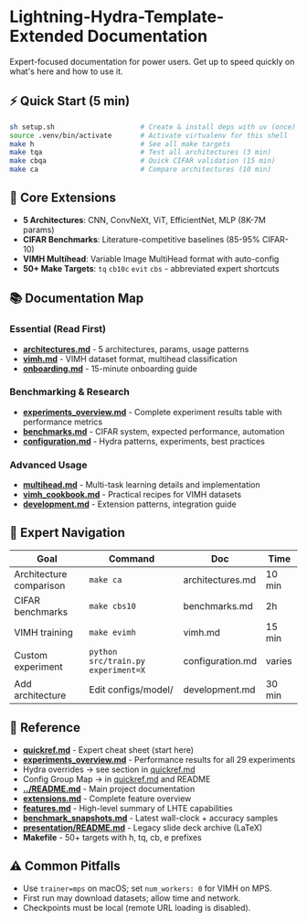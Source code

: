 # Lightning-Hydra-Template-Extended Documentation

Expert-focused documentation for power users. Get up to speed quickly on what's here and how to use it.

## ⚡ Quick Start (5 min)
```bash
sh setup.sh                     # Create & install deps with uv (once)
source .venv/bin/activate       # Activate virtualenv for this shell
make h                          # See all make targets
make tqa                        # Test all architectures (3 min)
make cbqa                       # Quick CIFAR validation (15 min)
make ca                         # Compare architectures (10 min)
```

## 🎯 Core Extensions
- **5 Architectures**: CNN, ConvNeXt, ViT, EfficientNet, MLP (8K-7M params)
- **CIFAR Benchmarks**: Literature-competitive baselines (85-95% CIFAR-10)
- **VIMH Multihead**: Variable Image MultiHead format with auto-config
- **50+ Make Targets**: `tq` `cb10c` `evit` `cbs` - abbreviated expert shortcuts

## 📚 Documentation Map

### Essential (Read First)
- **[architectures.md](architectures.md)** - 5 architectures, params, usage patterns
- **[vimh.md](vimh.md)** - VIMH dataset format, multihead classification
- **[onboarding.md](onboarding.md)** - 15-minute onboarding guide

### Benchmarking & Research
- **[experiments_overview.md](experiments_overview.md)** - Complete experiment results table with performance metrics
- **[benchmarks.md](benchmarks.md)** - CIFAR system, expected performance, automation
- **[configuration.md](configuration.md)** - Hydra patterns, experiments, best practices

### Advanced Usage
- **[multihead.md](multihead.md)** - Multi-task learning details and implementation
- **[vimh_cookbook.md](vimh_cookbook.md)** - Practical recipes for VIMH datasets
- **[development.md](development.md)** - Extension patterns, integration guide

## 🔧 Expert Navigation
| Goal | Command | Doc | Time |
|------|---------|-----|------|
| Architecture comparison | `make ca` | architectures.md | 10 min |
| CIFAR benchmarks | `make cbs10` | benchmarks.md | 2h |
| VIMH training | `make evimh` | vimh.md | 15 min |
| Custom experiment | `python src/train.py experiment=X` | configuration.md | varies |
| Add architecture | Edit configs/model/ | development.md | 30 min |

## 📖 Reference
- **[quickref.md](quickref.md)** - Expert cheat sheet (start here)
- **[experiments_overview.md](experiments_overview.md)** - Performance results for all 29 experiments
- Hydra overrides → see section in [quickref.md](quickref.md)
- Config Group Map → in [quickref.md](quickref.md#config-group-map) and README
- **[../README.md](../README.md)** - Main project documentation
- **[extensions.md](extensions.md)** - Complete feature overview
- **[features.md](features.md)** - High-level summary of LHTE capabilities
- **[benchmark_snapshots.md](benchmark_snapshots.md)** - Latest wall-clock + accuracy samples
- **[presentation/README.md](presentation/README.md)** - Legacy slide deck archive (LaTeX)
- **Makefile** - 50+ targets with h, tq, cb, e prefixes

## ⚠️ Common Pitfalls
- Use `trainer=mps` on macOS; set `num_workers: 0` for VIMH on MPS.
- First run may download datasets; allow time and network.
- Checkpoints must be local (remote URL loading is disabled).
